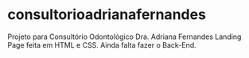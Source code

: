 # consultorioadrianafernandes
Projeto para Consultório Odontológico Dra. Adriana Fernandes
Landing Page feita em HTML e CSS.
Ainda falta fazer o Back-End.
